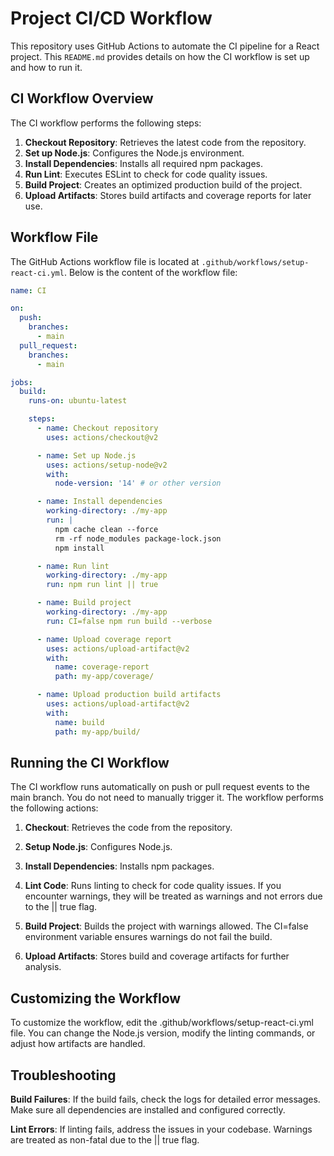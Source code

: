 # Project CI/CD Workflow

This repository uses GitHub Actions to automate the CI pipeline for a React project. This `README.md` provides details on how the CI workflow is set up and how to run it.

## CI Workflow Overview

The CI workflow performs the following steps:

1. **Checkout Repository**: Retrieves the latest code from the repository.
2. **Set up Node.js**: Configures the Node.js environment.
3. **Install Dependencies**: Installs all required npm packages.
4. **Run Lint**: Executes ESLint to check for code quality issues.
5. **Build Project**: Creates an optimized production build of the project.
6. **Upload Artifacts**: Stores build artifacts and coverage reports for later use.

## Workflow File

The GitHub Actions workflow file is located at `.github/workflows/setup-react-ci.yml`. Below is the content of the workflow file:

```yaml
name: CI

on:
  push:
    branches:
      - main
  pull_request:
    branches:
      - main

jobs:
  build:
    runs-on: ubuntu-latest

    steps:
      - name: Checkout repository
        uses: actions/checkout@v2

      - name: Set up Node.js
        uses: actions/setup-node@v2
        with:
          node-version: '14' # or other version

      - name: Install dependencies
        working-directory: ./my-app
        run: |
          npm cache clean --force
          rm -rf node_modules package-lock.json
          npm install

      - name: Run lint
        working-directory: ./my-app
        run: npm run lint || true

      - name: Build project
        working-directory: ./my-app
        run: CI=false npm run build --verbose

      - name: Upload coverage report
        uses: actions/upload-artifact@v2
        with:
          name: coverage-report
          path: my-app/coverage/

      - name: Upload production build artifacts
        uses: actions/upload-artifact@v2
        with:
          name: build
          path: my-app/build/

```

## Running the CI Workflow

The CI workflow runs automatically on push or pull request events to the main branch. You do not need to manually trigger it. The workflow performs the following actions:

1. **Checkout**: Retrieves the code from the repository.

2. **Setup Node.js**: Configures Node.js.

3. **Install Dependencies**: Installs npm packages.

4. **Lint Code**: Runs linting to check for code quality issues. If you encounter warnings, they will be treated as warnings and not errors due to the || true flag.

5. **Build Project**: Builds the project with warnings allowed. The CI=false environment variable ensures warnings do not fail the build.

6. **Upload Artifacts**: Stores build and coverage artifacts for further analysis.

## Customizing the Workflow
To customize the workflow, edit the .github/workflows/setup-react-ci.yml file. You can change the Node.js version, modify the linting commands, or adjust how artifacts are handled.

## Troubleshooting

**Build Failures**: If the build fails, check the logs for detailed error messages. Make sure all dependencies are installed and configured correctly.

**Lint Errors**: If linting fails, address the issues in your codebase. Warnings are treated as non-fatal due to the || true flag.